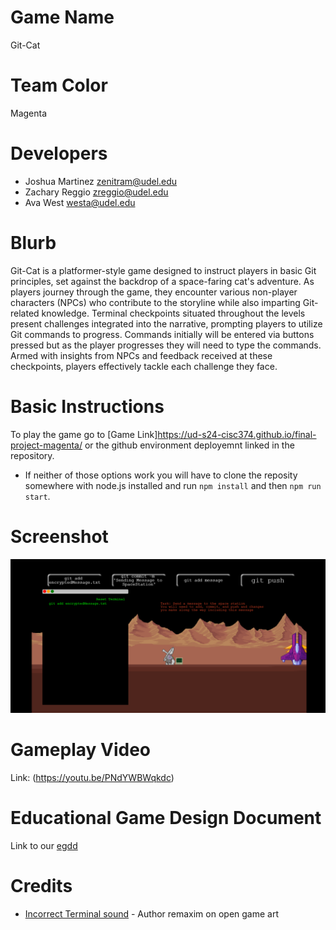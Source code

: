 # Game Name

Git-Cat

# Team Color

Magenta

# Developers

-   Joshua Martinez zenitram@udel.edu
-   Zachary Reggio zreggio@udel.edu
-   Ava West westa@udel.edu

# Blurb

Git-Cat is a platformer-style game designed to instruct players in basic Git principles, set against the backdrop of a space-faring cat's adventure. As players journey through the game, they encounter various non-player characters (NPCs) who contribute to the storyline while also imparting Git-related knowledge. Terminal checkpoints situated throughout the levels present challenges integrated into the narrative, prompting players to utilize Git commands to progress. Commands initially will be entered via buttons pressed but as the player progresses they will need to type the commands. Armed with insights from NPCs and feedback received at these checkpoints, players effectively tackle each challenge they face.

# Basic Instructions

To play the game go to [Game Link]https://ud-s24-cisc374.github.io/final-project-magenta/ or the github environment deployemnt linked in the repository.

-   If neither of those options work you will have to clone the reposity somewhere with node.js installed and run `npm install` and then `npm run start`.

# Screenshot

![Screenshot of the game Git Cat in action. The player is interacting with the terminal in-game.](https://github.com/UD-S24-CISC374/final-project-magenta/blob/main/docs/large.png)

# Gameplay Video

Link: (https://youtu.be/PNdYWBWqkdc)

# Educational Game Design Document

Link to our [egdd](https://github.com/UD-S24-CISC374/final-project-magenta/blob/main/docs/egdd.md)

# Credits

-   [Incorrect Terminal sound](https://opengameart.org/content/bad-sound-1) - Author remaxim on open game art
